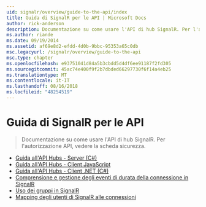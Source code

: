 ```yaml
---
uid: signalr/overview/guide-to-the-api/index
title: Guida di SignalR per le API | Microsoft Docs
author: rick-anderson
description: Documentazione su come usare l'API di hub SignalR. Per l'autorizzazione API, vedere la scheda sicurezza.
ms.author: riande
ms.date: 09/19/2014
ms.assetid: af69e8d2-efdd-4d0b-9bbc-95353a65c0db
msc.legacyurl: /signalr/overview/guide-to-the-api
msc.type: chapter
ms.openlocfilehash: e93751041d84a5b3cbdd5d4df6ee91187f2fd305
ms.sourcegitcommit: 45ac74e400f9f2b7dbded66297730f6f14a4eb25
ms.translationtype: MT
ms.contentlocale: it-IT
ms.lasthandoff: 08/16/2018
ms.locfileid: "48254519"
---
```

<a name="signalr-guide-to-the-api"></a>Guida di SignalR per le API
====================
> Documentazione su come usare l'API di hub SignalR. Per l'autorizzazione API, vedere la scheda sicurezza.


- [Guida all'API Hubs - Server (C#)](hubs-api-guide-server.md)
- [Guida all'API Hubs - Client JavaScript](hubs-api-guide-javascript-client.md)
- [Guida all'API Hubs - Client .NET (C#)](hubs-api-guide-net-client.md)
- [Comprensione e gestione degli eventi di durata della connessione in SignalR](handling-connection-lifetime-events.md)
- [Uso dei gruppi in SignalR](working-with-groups.md)
- [Mapping degli utenti di SignalR alle connessioni](mapping-users-to-connections.md)
